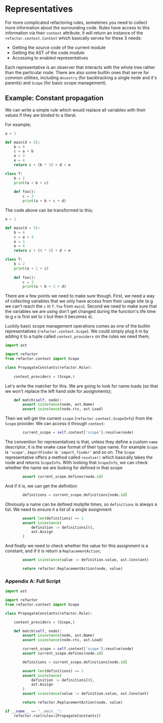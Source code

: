 # Representatives

For more complicated refactoring rules, sometimes you need to
collect more information about the surrounding code. Rules have
access to this information via their `context` attribute. It will
return an instance of the `refactor.context.Context` which basically
serves for these 3 needs:

- Getting the source code of the current module
- Getting the AST of the code module
- Accessing to enabled representatives

Each representative is an observer that interacts with the whole
tree rather than the particular node. There are also some builtin
ones that serve for common utilities, including `Ancestry` (for
backtracking a single node and it's parents) and `Scope` (for basic
scope management).

## Example: Constant propagation

We can write a simple rule which would replace all variables with
their values if they are binded to a literal.

For example;

```python
a = 1

def main(d = 5):
    b = 4
    c = a + b
    e = 3
    e = 4
    return c + (b * 3) + d + e

class T:
    b = 2
    print(a + b + c)
    
    def foo():
        c = 3
        print(a + b + c + d)
```

The code above can be transformed to this;

```python
a = 1

def main(d = 5):
    b = 4
    c = a + 4
    e = 3
    e = 4
    return c + (4 * 3) + d + e

class T:
    b = 2
    print(a + 2 + c)
    
    def foo():
        c = 3
        print(a + b + 3 + d)
```

There are a few points we need to make sure though. First, we need a way of collecting variables
that we only have access from their usage site (e.g we can't reach the `c` in `T.foo` from `main`). Second
we need to make sure that the variables we are using don't get changed during the function's life time (e.g
`e` is first set to `3` but then it becomes `4`).

Luckily basic scope management operations comes as one of the builtin representatives (`refactor.context.Scope`).
We could simply plug it in by adding it to a tuple called `context_providers` on the rules we need them;

```py
import ast

import refactor
from refactor.context import Scope

class PropagateConstants(refactor.Rule):
    
    context_providers = (Scope,)
```

Let's write the matcher for this. We are going to look for name loads (so that we won't replace the left hand side
for assignments);

```py
    def match(self, node):
        assert isinstance(node, ast.Name)
        assert isinstance(node.ctx, ast.Load)
```

Then we will get the current `scope` (`refactor.context.ScopeInfo`) from the `Scope` provider. We can access it through
`context`:

```py
        current_scope = self.context['scope'].resolve(node)
```

The convention for representatives is that, unless they define a custom `name` descriptor, it is the snake case format
of their type name. For example `Scope` is `'scope'`, `ImportFinder` is `'import_finder'` and so on. The `Scope` representative
offers a method called `resolve()` which basically takes the node and returns `ScopeInfo`. With looking that `ScopeInfo`, we can
check whether the name we are looking for defined in that scope

```py
        assert current_scope.defines(node.id)
```

And if it is, we can get the definition

```py
        definitions = current_scope.definitions[node.id]
```

Obviously a name can be defined muliplte times, so `definitions` is always a list. We need to ensure it a list of a single
assignment

```py
        assert len(definitions) == 1
        assert isinstance(
            definition := definitions[0],
            ast.Assign
        )
```

And finally we need to check whether the value for this assignment is a constant, and if it is return a `ReplacementAction`;

```py
        assert isinstance(value := definition.value, ast.Constant)

        return refactor.ReplacementAction(node, value)
```

### Appendix A: Full Script

```py
import ast

import refactor
from refactor.context import Scope

class PropagateConstants(refactor.Rule):

    context_providers = (Scope,)

    def match(self, node):
        assert isinstance(node, ast.Name)
        assert isinstance(node.ctx, ast.Load)

        current_scope = self.context['scope'].resolve(node)
        assert current_scope.defines(node.id)

        definitions = current_scope.definitions[node.id]

        assert len(definitions) == 1
        assert isinstance(
            definition := definitions[0],
            ast.Assign
        )
        assert isinstance(value := definition.value, ast.Constant)

        return refactor.ReplacementAction(node, value)

if __name__ == "__main__":
    refactor.run(rules=[PropagateConstants])
```
